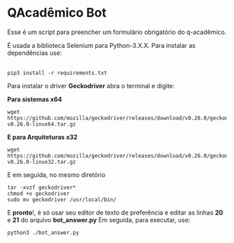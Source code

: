 # QAcadêmico Bot
Esse é um script para preencher um formulário obrigatório do q-acadêmico. <br>

É usada a biblioteca Selenium para Python-3.X.X.  Para instalar as dependências use: <br><br>
```
pip3 install -r requirements.txt 
```  
Para instalar o driver <b>Geckodriver</b> abra o terminal e digite:

**Para sistemas x64**
```
wget https://github.com/mozilla/geckodriver/releases/download/v0.26.0/geckodriver-v0.26.0-linux64.tar.gz
```
**E para Arquiteturas x32**
```
wget https://github.com/mozilla/geckodriver/releases/download/v0.26.0/geckodriver-v0.26.0-linux32.tar.gz
```
E em seguida, no mesmo diretório
```
tar -xvzf geckodriver*
chmod +x geckodriver
sudo mv geckodriver /usr/local/bin/
```
E **pronto**!, é só usar seu editor de texto de preferência e editar as linhas **20** e **21** do arquivo **bot_answer.py**
Em seguida, para executar, use:
```
python3 ./bot_answer.py
```
